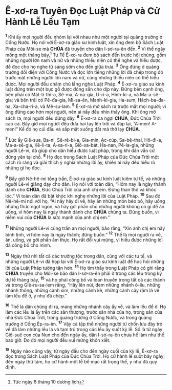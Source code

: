 # Ê-xơ-ra Tuyên Đọc Luật Pháp và Cử Hành Lễ Lều Tạm
<sup><b>1</b></sup> Khi ấy mọi người đều nhóm lại với nhau như một người tại quảng trường ở Cổng Nước. Họ nói với Ê-xơ-ra giáo sư kinh luật, xin ông đem bộ Sách Luật Pháp của Môi-se mà **CHÚA** đã truyền cho dân I-sơ-ra-ên đến. <sup><b>2</b></sup> Vì thế ngày mồng một tháng bảy,[^1] Tư Tế Ê-xơ-ra đem bộ sách đến trước hội chúng, gồm những người lớn nam và nữ và những thiếu niên có thể nghe và hiểu được, để đọc cho họ nghe từ sáng sớm cho đến giữa trưa. <sup><b>3</b></sup> Ông đứng ở quảng trường đối diện với Cổng Nước và đọc lớn tiếng những lời đã chép trong đó trước mặt những người lớn nam và nữ, cùng những thiếu niên có thể hiểu được. Mọi người đều chăm chú lắng nghe Luật Pháp. <sup><b>4</b></sup> Ê-xơ-ra giáo sư kinh luật đứng trên một bục gỗ được đóng sẵn cho dịp này. Đứng bên cạnh ông, bên phải có Mát-ti-thi-a, Sê-ma, A-na-gia, U-ri-a, Hinh-ki-a, và Ma-a-sê-gia; và bên trái có Pê-đa-gia, Mi-sa-ên, Manh-ki-gia, Ha-sum, Hách-ba-đa-na, Xa-cha-ri-a, và Mê-su-lam. <sup><b>5</b></sup> Ê-xơ-ra mở sách ra trước mặt mọi người; vì ông đứng cao hơn mọi người, nên ai nấy đều nhìn thấy ông. Khi ông mở sách ra, mọi người đều đứng dậy. <sup><b>6</b></sup> Ê-xơ-ra ca ngợi **CHÚA**, Đức Chúa Trời cao cả. Bấy giờ mọi người đều đưa hai tay lên trời và đáp lại, “A-men! A-men!” Kế đó họ cúi đầu và sấp mặt xuống đất mà thờ lạy **CHÚA**.

<sup><b>7</b></sup> Lúc ấy Giê-sua, Ba-ni, Sê-rê-bi-a, Gia-min, Ạc-cúp, Sa-bê-thai, Hô-đi-a, Ma-a-sê-gia, Kê-li-ta, A-xa-ri-a, Giô-xa-bát, Ha-nan, Pê-la-gia, những người Lê-vi, đã giúp cho dân hiểu được luật pháp, trong khi dân vẫn cứ đứng yên tại chỗ. <sup><b>8</b></sup> Họ đọc trong Sách Luật Pháp của Đức Chúa Trời một cách rõ ràng và giải thích ý nghĩa những lời ấy, khiến ai nấy đều hiểu rõ những gì họ đọc.

<sup><b>9</b></sup> Bấy giờ Nê-hê-mi tổng trấn, Ê-xơ-ra giáo sư kinh luật kiêm tư tế, và những người Lê-vi giảng dạy cho dân. Họ nói với toàn dân, “Hôm nay là ngày thánh dành cho **CHÚA**, Đức Chúa Trời của anh chị em. Đừng than thở và khóc lóc.” Vì toàn dân đã bật khóc khi nghe những lời của Luật Pháp. <sup><b>10</b></sup> Sau đó Nê-hê-mi nói với họ, “Ai nấy hãy đi về, hãy ăn những món béo bổ, hãy uống những thức ngọt ngon, và hãy gởi phần cho những người không có gì để ăn uống, vì hôm nay là ngày thánh dành cho **CHÚA** chúng ta. Đừng buồn, vì niềm vui của **CHÚA** là sức mạnh của anh chị em.”

<sup><b>11</b></sup> Những người Lê-vi cũng trấn an mọi người, bảo rằng, “Xin anh chị em hãy bình tĩnh, vì hôm nay là ngày thánh; đừng buồn.” <sup><b>12</b></sup> Thế là mọi người ra về, ăn, uống, và gởi phần ẩm thực. Họ rất đỗi vui mừng, vì hiểu được những lời đã công bố cho mình.

<sup><b>13</b></sup> Ngày thứ nhì tất cả các trưởng tộc trong dân, cùng với các tư tế, và những người Lê-vi đã họp lại với Ê-xơ-ra giáo sư kinh luật để học hỏi những lời của Luật Pháp tường tận hơn. <sup><b>14</b></sup> Họ tìm thấy trong Luật Pháp có ghi rằng **CHÚA** truyền cho Môi-se bảo dân I-sơ-ra-ên phải ở trong các lều trong kỳ dự lễ tháng bảy, <sup><b>15</b></sup> và họ phải công bố và loan truyền trong tất cả các thành và trong Giê-ru-sa-lem rằng, “Hãy lên núi, đem những nhánh ô-liu, những nhánh thông, những cành sim, những cành kè, những cành cây rậm lá về làm lều để ở, y như đã chép.”

<sup><b>16</b></sup> Thế là dân chúng đi ra, mang những nhánh cây ấy về, và làm lều để ở. Họ làm các lều lá ấy trên các sân thượng, trước sân nhà của họ, trong sân của nhà Đức Chúa Trời, trong quảng trường ở Cổng Nước, và trong quảng trường ở Cổng Ép-ra-im. <sup><b>17</b></sup> Vậy cả tập thể những người từ chốn lưu đày trở về đã làm những lều lá và tạm trú trong các lều ấy suốt kỳ lễ. Số là từ ngày Giô-suê con của Nun cho đến ngày ấy, dân I-sơ-ra-ên chưa hề làm như thế bao giờ. Do đó mọi người đều vui mừng khôn xiết.

<sup><b>18</b></sup> Ngày nào cũng vậy, từ ngày đầu cho đến ngày cuối của kỳ lễ, Ê-xơ-ra đọc trong Sách Luật Pháp của Đức Chúa Trời. Họ cử hành lễ suốt bảy ngày; đến ngày thứ tám, họ cử hành một lễ bế mạc rất trọng thể, y như đã quy định.

[^1]: Tức ngày 8 tháng 10 dương lịch